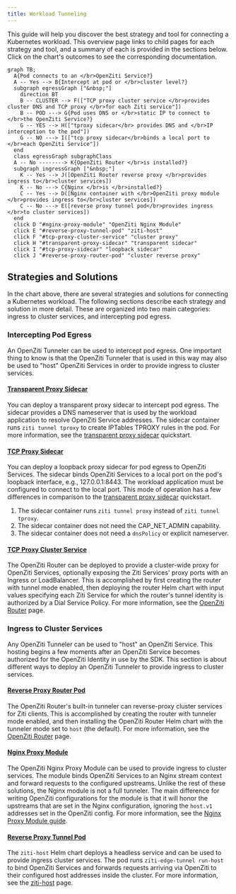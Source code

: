 ```yaml
---
title: Workload Tunneling
---
```


This guide will help you discover the best strategy and tool for connecting a Kubernetes workload. This overview page links to child pages for each strategy and tool, and a summary of each is provided in the sections below. Click on the chart's outcomes to see the corresponding documentation.

```mermaid
graph TB; 
  A{Pod connects to an </br>OpenZiti Service?}
  A -- Yes --> B{Intercept at pod or </br>cluster level?}
  subgraph egressGraph ["&nbsp;"]
    direction BT
    B -- CLUSTER --> F(["TCP proxy cluster service </br>provides cluster DNS and TCP proxy </br>for each Ziti service"])
    B -- POD ---> G{Pod uses DNS or </br>static IP to connect to </br>the OpenZiti Service?}
    G -- YES --> H(["tproxy sidecar</br> provides DNS and </br>IP interception to the pod"])
    G -- NO ---> I(["tcp proxy sidecar</br>binds a local port to </br>each OpenZiti Service"])
  end
  class egressGraph subgraphClass
  A -- No --------> K{OpenZiti Router </br>is installed?}
  subgraph ingressGraph ["&nbsp;"]
    K -- Yes --> J([OpenZiti Router reverse proxy </br>provides ingress to</br>cluster services])
    K -- No ---> C{Nginx </br>is </br>installed?}
    C -- Yes --> D([Nginx container with </br>OpenZiti proxy module </br>provides ingress to</br>cluster services])
    C -- No ---> E([reverse proxy tunnel pod</br>provides ingress </br>to cluster services])
  end
  click D "#nginx-proxy-module" "OpenZiti Nginx Module"
  click E "#reverse-proxy-tunnel-pod" "ziti-host"
  click F "#tcp-proxy-cluster-service" "cluster proxy"
  click H "#transparent-proxy-sidecar" "transparent sidecar"
  click I "#tcp-proxy-sidecar" "loopback sidecar"
  click J "#reverse-proxy-router-pod" "cluster reverse proxy"
```

## Strategies and Solutions

In the chart above, there are several strategies and solutions for connecting a Kubernetes workload. The following sections describe each strategy and solution in more detail. These are organized into two main categories: ingress to cluster services, and intercepting pod egress.

### Intercepting Pod Egress

An OpenZiti Tunneler can be used to intercept pod egress. One important thing to know is that the OpenZiti Tunneler that is used in this way may also be used to "host" OpenZiti Services in order to provide ingress to cluster services.

<!-- #### [Node Proxy Daemonset](./kubernetes-daemonset.md)

Deploying a daemonset of privileged `ziti-edge-tunnel run` pods on selected nodes is a simple way to enable OpenZiti services in a cluster. The daemonset pods intercept egress from pods and provide a DNS nameserver for CoreDNS. Like any other OpenZiti Tunneler, the OpenZiti Identity used by the daemonset may be configured to host OpenZiti Services, i.e. provide OpenZiti ingress to cluster services. For more information, see the [node proxy](./kubernetes-daemonset.md) page. -->

#### [Transparent Proxy Sidecar](./kubernetes-sidecar.md)

You can deploy a transparent proxy sidecar to intercept pod egress. The sidecar provides a DNS nameserver that is used by the workload application to resolve OpenZiti Service addresses. The sidecar container runs `ziti tunnel tproxy` to create IPTables TPROXY rules in the pod. For more information, see the [transparent proxy sidecar](./kubernetes-sidecar.md) quickstart.

#### [TCP Proxy Sidecar](./kubernetes-sidecar.md)

You can deploy a loopback proxy sidecar for pod egress to OpenZiti Services. The sidecar binds OpenZiti Services to a local port on the pod's loopback interface, e.g., 127.0.0.1:8443. The workload application must be configured to connect to the local port. This mode of operation has a few differences in comparison to the [transparent proxy sidecar](./kubernetes-sidecar.md) quickstart.

1. The sidecar container runs `ziti tunnel proxy` instead of `ziti tunnel tproxy`.
2. The sidecar container does not need the CAP_NET_ADMIN capability.
3. The sidecar container does not need a `dnsPolicy` or explicit nameserver.

#### [TCP Proxy Cluster Service](/guides/kubernetes/hosting/kubernetes-router.mdx)

The OpenZiti Router can be deployed to provide a cluster-wide proxy for OpenZiti Services, optionally exposing the Ziti Services' proxy ports with an Ingress or LoadBalancer. This is accomplished by first creating the router with tunnel mode enabled, then deploying the router Helm chart with input values specifying each Ziti Service for which the router's tunnel identity is authorized by a Dial Service Policy. For more information, see the [OpenZiti Router](/guides/kubernetes/hosting/kubernetes-router.mdx) page. 

### Ingress to Cluster Services

Any OpenZiti Tunneler can be used to "host" an OpenZiti Service. This hosting begins a few moments after an OpenZiti Service becomes authorized for the OpenZiti Identity in use by the SDK. This section is about different ways to deploy an OpenZiti Tunneler to provide ingress to cluster services.

#### [Reverse Proxy Router Pod](/guides/kubernetes/hosting/kubernetes-router.mdx)

The OpenZiti Router's built-in tunneler can reverse-proxy cluster services for Ziti clients. This is accomplished by creating the router with tunneler mode enabled, and then installing the OpenZiti Router Helm chart with the tunneler mode set to `host` (the default). For more information, see the [OpenZiti Router](/guides/kubernetes/hosting/kubernetes-router.mdx) page.

#### [Nginx Proxy Module](/guides/deployments/40-services/40-aks-api-with-nginx-ziti-module.mdx)

The OpenZiti Nginx Proxy Module can be used to provide ingress to cluster services. The module binds OpenZiti Services to an Nginx stream context and forward requests to the configured upstreams. Unlike the rest of these solutions, the Nginx module is not a full tunneler. The main difference for writing OpenZiti configurations for the module is that it will honor the upstreams that are set in the Nginx configuration, ignoring the `host.v1` addresses set in the OpenZiti config. For more information, see the [Nginx Proxy Module guide](/guides/deployments/40-services/40-aks-api-with-nginx-ziti-module.mdx).

#### [Reverse Proxy Tunnel Pod](./kubernetes-host.mdx)

The `ziti-host` Helm chart deploys a headless service and can be used to provide ingress cluster services. The pod runs `ziti-edge-tunnel run-host` to bind OpenZiti Services and forwards requests arriving via OpenZiti to their configured host addresses inside the cluster. For more information, see the [ziti-host](./kubernetes-host.mdx) page.
